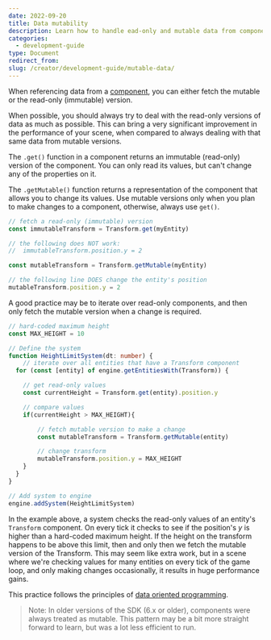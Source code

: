 ```yaml
---
date: 2022-09-20
title: Data mutability
description: Learn how to handle ead-only and mutable data from components
categories:
  - development-guide
type: Document
redirect_from:
slug: /creator/development-guide/mutable-data/
---
```


When referencing data from a [component](/creator/development-guide/entities-components), you can either fetch the mutable or the read-only (immutable) version. 

When possible, you should always try to deal with the read-only versions of data as much as possible. This can bring a very significant improvement in the performance of your scene, when compared to always dealing with that same data from mutable versions.

The `.get()` function in a component returns an immutable (read-only) version of the component. You can only read its values, but can't change any of the properties on it.

The `.getMutable()` function returns a representation of the component that allows you to change its values. Use mutable versions only when you plan to make changes to a component, otherwise, always use `get()`.

```ts
// fetch a read-only (immutable) version
const immutableTransform = Transform.get(myEntity)

// the following does NOT work:
// 	immutableTransform.position.y = 2

const mutableTransform = Transform.getMutable(myEntity)

// the following line DOES change the entity's position
mutableTransform.position.y = 2
```

A good practice may be to iterate over read-only components, and then only fetch the mutable version when a change is required.


```ts
// hard-coded maximum height
const MAX_HEIGHT = 10

// Define the system
function HeightLimitSystem(dt: number) {
	// iterate over all entities that have a Transform component
  for (const [entity] of engine.getEntitiesWith(Transform)) {

	// get read-only values
	const currentHeight = Transform.get(entity).position.y

	// compare values
	if(currentHeight > MAX_HEIGHT){

		// fetch mutable version to make a change
		const mutableTransform = Transform.getMutable(entity)

		// change transform
		mutableTransform.position.y = MAX_HEIGHT
	}
  }
}

// Add system to engine
engine.addSystem(HeightLimitSystem)
```

In the example above, a system checks the read-only values of an entity's `Transform` component. On every tick it checks to see if the position's _y_ is higher than a hard-coded maximum height. If the height on the transform happens to be above this limit, then and only then we fetch the mutable version of the Transform. This may seem like extra work, but in a scene where we're checking values for many entities on every tick of the game loop, and only making changes occasionally, it results in huge performance gains.

This practice follows the principles of [data oriented programming](/creator/development-guide/data-oriented-programming).


> Note: In older versions of the SDK (6.x or older), components were always treated as mutable. This pattern may be a bit more straight forward to learn, but was a lot less efficient to run.